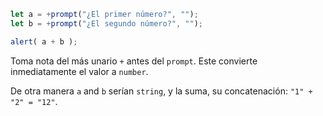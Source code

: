 

```js run demo
let a = +prompt("¿El primer número?", "");
let b = +prompt("¿El segundo número?", "");

alert( a + b );
```

Toma nota del más unario `+` antes del `prompt`. Este convierte inmediatamente el valor a `number`.

De otra manera `a` and `b` serían `string`, y la suma, su concatenación: `"1" + "2" = "12"`.
